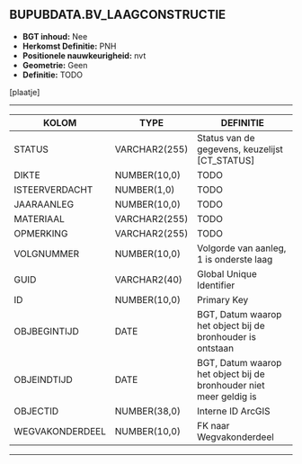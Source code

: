﻿## BUPUBDATA.BV_LAAGCONSTRUCTIE


* __BGT inhoud:__ Nee
* __Herkomst Definitie:__ PNH
* __Positionele nauwkeurigheid:__ nvt
* __Geometrie:__ Geen
* __Definitie:__ TODO

[plaatje]

***

|KOLOM                           	|TYPE          	|DEFINITIE|
|------                          	|----          	|-----    |
|STATUS                          	|VARCHAR2(255) 	|Status van de gegevens, keuzelijst [CT_STATUS]|
|DIKTE								|NUMBER(10,0)	|TODO|
|ISTEERVERDACHT						|NUMBER(1,0)	|TODO|
|JAARAANLEG							|NUMBER(10,0)	|TODO|
|MATERIAAL							|VARCHAR2(255) 	|TODO|
|OPMERKING							|VARCHAR2(255) 	|TODO|
|VOLGNUMMER							|NUMBER(10,0)	|Volgorde van aanleg, 1 is onderste laag|
|GUID                            	|VARCHAR2(40)  	|Global Unique Identifier|
|ID                              	|NUMBER(10,0)  	|Primary Key|
|OBJBEGINTIJD                    	|DATE          	|BGT, Datum waarop het object bij de bronhouder is ontstaan|
|OBJEINDTIJD                     	|DATE          	|BGT, Datum waarop het object bij de bronhouder niet meer geldig is|
|OBJECTID                        	|NUMBER(38,0)   |Interne ID ArcGIS|
|WEGVAKONDERDEEL					|NUMBER(10,0) 	|FK naar Wegvakonderdeel|


***


